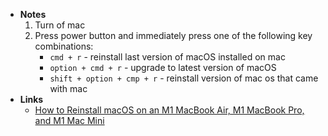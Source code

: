 - **Notes**
	1. Turn of mac
	2. Press power button and immediately press one of the following key combinations:
		- `cmd + r` - reinstall last version of macOS installed on mac
		- `option + cmd + r` - upgrade to latest version of macOS
		- `shift + option + cmp + r` - reinstall version of mac os that came with mac
- **Links**
	- [How to Reinstall macOS on an M1 MacBook Air, M1 MacBook Pro, and M1 Mac Mini](https://www.macrumors.com/how-to/reinstall-macos-m1-apple-silicon-macs/)
